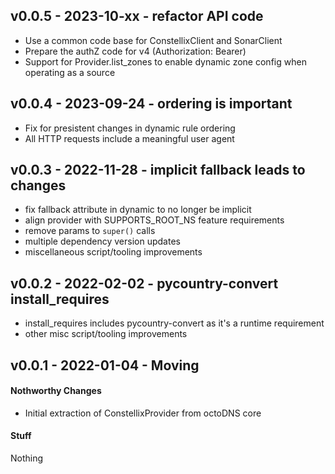 ## v0.0.5 - 2023-10-xx - refactor API code

* Use a common code base for ConstellixClient and SonarClient
* Prepare the authZ code for v4 (Authorization: Bearer)
* Support for Provider.list_zones to enable dynamic zone config when operating
  as a source

## v0.0.4 - 2023-09-24 - ordering is important

* Fix for presistent changes in dynamic rule ordering
* All HTTP requests include a meaningful user agent

## v0.0.3 - 2022-11-28 - implicit fallback leads to changes

* fix fallback attribute in dynamic to no longer be implicit
* align provider with SUPPORTS_ROOT_NS feature requirements
* remove params to `super()` calls
* multiple dependency version updates
* miscellaneous script/tooling improvements

## v0.0.2 - 2022-02-02 - pycountry-convert install_requires

* install_requires includes pycountry-convert as it's a runtime requirement
* other misc script/tooling improvements

## v0.0.1 - 2022-01-04 - Moving

#### Nothworthy Changes

* Initial extraction of ConstellixProvider from octoDNS core

#### Stuff

Nothing
